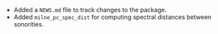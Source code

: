 - Added a `NEWS.md` file to track changes to the package.
- Added `milne_pc_spec_dist` for computing spectral distances between sonorities.
